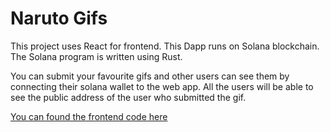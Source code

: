# Naruto Gifs

This project uses React for frontend. This Dapp runs on Solana blockchain. The Solana program is written using Rust.

You can submit your favourite gifs and other users can see them by connecting their solana wallet to the web app. All the users will be able to see the public address of the user who submitted the gif.

[You can found the frontend code here](https://replit.com/@gnv24/gif-portal-starter-project)
